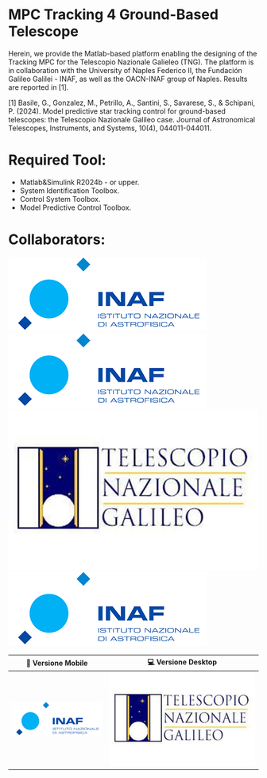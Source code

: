 # MPC Tracking 4 Ground-Based Telescope
Herein, we provide the Matlab-based platform enabling the designing of the Tracking MPC for the Telescopio Nazionale Galieleo (TNG). 
The platform is in collaboration with the University of Naples Federico II, the Fundación Galileo Galilei - INAF, as well as the OACN-INAF group of Naples.
Results are reported in [1].


[1] Basile, G., Gonzalez, M., Petrillo, A., Santini, S., Savarese, S., & Schipani, P. (2024). Model predictive star tracking control for ground-based telescopes: the Telescopio Nazionale Galileo case. Journal of Astronomical Telescopes, Instruments, and Systems, 10(4), 044011-044011.

# Required Tool:
- Matlab&Simulink R2024b - or upper.
- System Identification Toolbox.
- Control System Toolbox.
- Model Predictive Control Toolbox.

# Collaborators:
![DAISY](./Images/INAF.png)
![DIETI](./Images/INAF.png)
![FGG](./Images/FGG.jpeg)
![INAF](./Images/INAF.png)

| 📱 Versione Mobile | 💻 Versione Desktop |
|--------------------|--------------------|
| ![INAF](./Images/INAF.png) | ![FGG](./Images/FGG.jpeg) |

